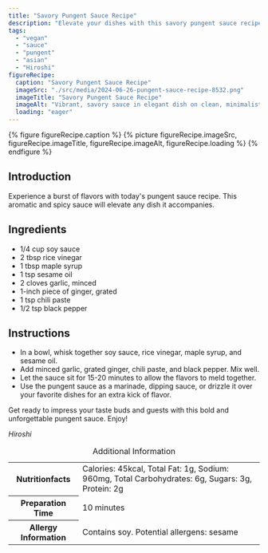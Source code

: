 ```yaml
---
title: "Savory Pungent Sauce Recipe"
description: "Elevate your dishes with this savory pungent sauce recipe. Perfect for marinating, dipping, or drizzling over your favorite meals."
tags:
  - "vegan"
  - "sauce"
  - "pungent"
  - "asian"
  - "Hiroshi"
figureRecipe: 
  caption: "Savory Pungent Sauce Recipe"
  imageSrc: "./src/media/2024-06-26-pungent-sauce-recipe-8532.png"
  imageTitle: "Savory Pungent Sauce Recipe"
  imageAlt: "Vibrant, savory sauce in elegant dish on clean, minimalist table setting, showcasing rich color and inviting texture."
  loading: "eager"
---
```


{% figure figureRecipe.caption %}
{% picture figureRecipe.imageSrc, figureRecipe.imageTitle, figureRecipe.imageAlt, figureRecipe.loading %}
{% endfigure %}

## Introduction

Experience a burst of flavors with today's pungent sauce recipe. This aromatic and spicy sauce will elevate any dish it accompanies.

## Ingredients

- 1/4 cup soy sauce
- 2 tbsp rice vinegar
- 1 tbsp maple syrup
- 1 tsp sesame oil
- 2 cloves garlic, minced
- 1-inch piece of ginger, grated
- 1 tsp chili paste
- 1/2 tsp black pepper

## Instructions

- In a bowl, whisk together soy sauce, rice vinegar, maple syrup, and sesame oil.
- Add minced garlic, grated ginger, chili paste, and black pepper. Mix well.
- Let the sauce sit for 15-20 minutes to allow the flavors to meld together.
- Use the pungent sauce as a marinade, dipping sauce, or drizzle it over your favorite dishes for an extra kick of flavor.

Get ready to impress your taste buds and guests with this bold and unforgettable pungent sauce. Enjoy!

*Hiroshi*

<table><caption class='sr-only'>Additional Information</caption><tr><th>Nutritionfacts</th><td>Calories: 45kcal, Total Fat: 1g, Sodium: 960mg, Total Carbohydrates: 6g, Sugars: 3g, Protein: 2g&nbsp;</td></tr><tr><th>Preparation Time</th><td>10 minutes&nbsp;</td></tr><tr><th>Allergy Information</th><td>Contains soy. Potential allergens: sesame&nbsp;</td></tr></table>

